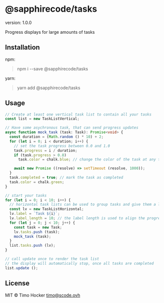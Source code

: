 # @sapphirecode/tasks

version: 1.0.0

Progress displays for large amounts of tasks

## Installation

npm:

> npm i --save @sapphirecode/tasks

yarn:

> yarn add @sapphirecode/tasks

## Usage

```typescript
// Create at least one vertical task list to contain all your tasks
const list = new TaskListVertical;

// Have some asychronous task, that can send progress updates
async function mock_task (task: Task): Promise<void> {
  const duration = (Math.random () * 10) + 2;
  for (let i = 0; i < duration; i++) {
    // set the task progress between 0.0 and 1.0
    task.progress = i / duration;
    if (task.progress > 0.8)
      task.color = chalk.blue; // change the color of the task at any time

    await new Promise ((resolve) => setTimeout (resolve, 1000));
  }
  task.completed = true; // mark the task as completed
  task.color = chalk.green;
}

// start your tasks
for (let i = 0; i < 10; i++) {
  // horizontal task lists can be used to group tasks and give them a label
  const lv = new TaskListHorizontal;
  lv.label = `Task ${i}`;
  lv.label_length = 10; // the label length is used to align the progress bars between all horizontal lists
  for (let j = 0; j < 10; j++) {
    const task = new Task;
    lv.tasks.push (task);
    mock_task (task);
  }
  list.tasks.push (lv);
}

// call update once to render the task list
// the display will automatically stop, once all tasks are completed
list.update ();
```

## License

MIT © Timo Hocker <timo@scode.ovh>
